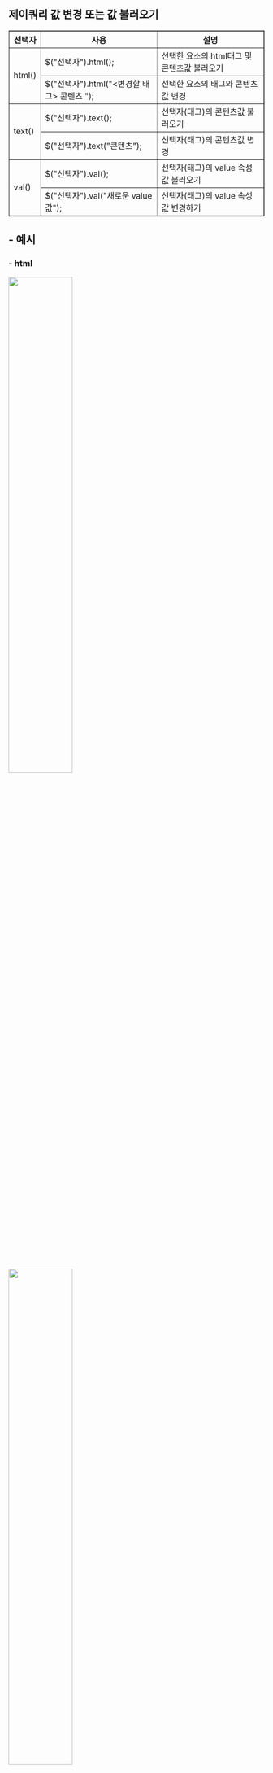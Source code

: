## 제이쿼리 값 변경 또는 값 불러오기

<table border="1" cellspacing="0">
    <tr><th > 선택자 </th><th> 사용 </th><th> 설명 </th></tr>
    <tr><td rowspan="2"> html()   </td> <td>$("선택자").html();   </td> <td>선택한 요소의 html태그 및 콘텐츠값 불러오기 </td> </tr>
    <tr> <td>$("선택자").html("<변경할 태그> 콘텐츠 </변경할 태그>");    </td><td> 선택한 요소의 태그와 콘텐츠값 변경</td>  </tr>
    <tr><td rowspan="2"> text()   </td> <td>   $("선택자").text(); </td> <td> 선택자(태그)의 콘텐츠값 불러오기 </td> </tr>
    <tr> <td>$("선택자").text("콘텐츠");    </td><td> 선택자(태그)의 콘텐츠값 변경</td>  </tr>
    <tr><td rowspan="2"> val()   </td> <td>   $("선택자").val();  </td> <td> 선택자(태그)의 value 속성값 불러오기 </td> </tr>
    <tr> <td>$("선택자").val("새로운 value 값");    </td><td> 선택자(태그)의 value 속성값 변경하기</td>  </tr>
</table>

## - 예시

### - html

<div>
    <img src="" width="50%" height="50%">
    <img src="" width="50%" height="50%">
<div>

```
<body>
    <h2><i>html()</i></h2>

    <!-- 자바스크립트 : jquery -->
    <script>
        $(()=>{
                $("h2").html("<a href='#''>HTML 함수</a>");
            })
    </script>
</body>
```

### - text

<div>
    <img src="" width="50%" height="50%">
    <img src="" width="50%" height="50%">
<div>

```
<body>
    <h1>객체 조작 및 생성</h1>
    <h2>text()</h2>

    <!-- 자바스크립트 : jquery -->
    <script>
        $(()=>{
                $("h2").text();         // 텍스트 가져오기
                $("h2").text("변경!");   // 텍스트 변경
            })
    </script>
</body>
```

### - val

<div>
    <img src="" width="50%" height="50%">
    <img src="" width="50%" height="50%">
<div>

```
<body>
    <p>
        <!-- value = "초기값으로 들어감" -->
        <input type="text" name="user_name" id="user_name" value="홍길동">
    </p>
    <p>
        <input type="text" name="my_name" id="my_name" >
    </p>

    <!-- 자바스크립트 : jquery -->
    <script>
        $(()=>{
                let name = $("#user_name").val();   // value 값을 가져온다.
                $("#my_name").val(name);            // value 값을 지정한다.
            })
    </script>

</body>
```
